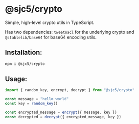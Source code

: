 # @sjc5/crypto

Simple, high-level crypto utils in TypeScript.

Has two dependencies:
`tweetnacl` for the underlying crypto and `@stablelib/base64` for base64 encoding utils.

## Installation:

```sh
npm i @sjc5/crypto
```

## Usage:

```ts
import { random_key, encrypt, decrypt } from "@sjc5/crypto"

const message = "hello world"
const key = random_key()

const encrypted_message = encrypt({ message, key })
const decrypted = decrypt({ encrypted_message, key })
```
